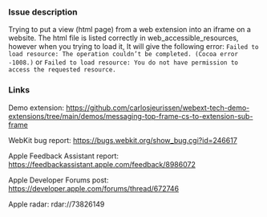 ### Issue description
Trying to put a view (html page) from a web extension into an iframe on a website. The html file is listed correctly in web_accessible_resources, however when you trying to load it, It will give the following error:
`Failed to load resource: The operation couldn’t be completed. (Cocoa error -1008.)`
or
`Failed to load resource: You do not have permission to access the requested resource.`

### Links
Demo extension:
https://github.com/carlosjeurissen/webext-tech-demo-extensions/tree/main/demos/messaging-top-frame-cs-to-extension-sub-frame

WebKit bug report:
https://bugs.webkit.org/show_bug.cgi?id=246617

Apple Feedback Assistant report:
https://feedbackassistant.apple.com/feedback/8986072

Apple Developer Forums post:
https://developer.apple.com/forums/thread/672746

Apple radar:
rdar://73826149
